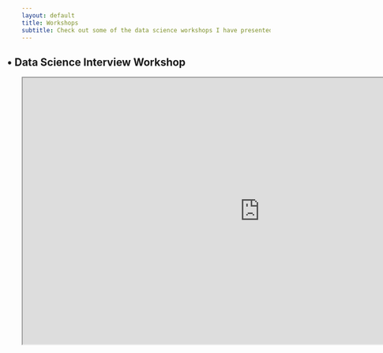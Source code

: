 ```yaml
---
layout: default
title: Workshops
subtitle: Check out some of the data science workshops I have presented!
---
```

<style>
h2   {position:"relative";
    transform: translate(-20%, 0px)}
</style>

<center>
<h2>• Data Science Interview Workshop</h2>
<iframe src="https://drive.google.com/file/d/15J0dzn5V3y2M55Pplw1Cwj-3PbiG-GdB/preview" width="960" height="540"></iframe>
</center>